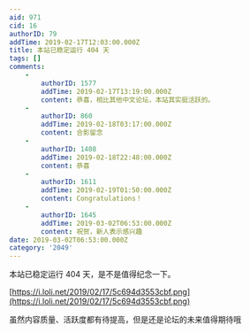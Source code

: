 ```yaml
---
aid: 971
cid: 16
authorID: 79
addTime: 2019-02-17T12:03:00.000Z
title: 本站已稳定运行 404 天
tags: []
comments:
    -
        authorID: 1577
        addTime: 2019-02-17T13:19:00.000Z
        content: 恭喜，相比其他中文论坛，本站其实挺活跃的。
    -
        authorID: 860
        addTime: 2019-02-18T03:17:00.000Z
        content: 合影留念
    -
        authorID: 1408
        addTime: 2019-02-18T22:48:00.000Z
        content: 恭喜
    -
        authorID: 1611
        addTime: 2019-02-19T01:50:00.000Z
        content: Congratulations！
    -
        authorID: 1645
        addTime: 2019-03-02T06:53:00.000Z
        content: 祝贺，新人表示感兴趣
date: 2019-03-02T06:53:00.000Z
category: '2049'
---
```


本站已稳定运行 404 天，是不是值得纪念一下。

[https://i.loli.net/2019/02/17/5c694d3553cbf.png](https://i.loli.net/2019/02/17/5c694d3553cbf.png)

虽然内容质量、活跃度都有待提高，但是还是论坛的未来值得期待哦
